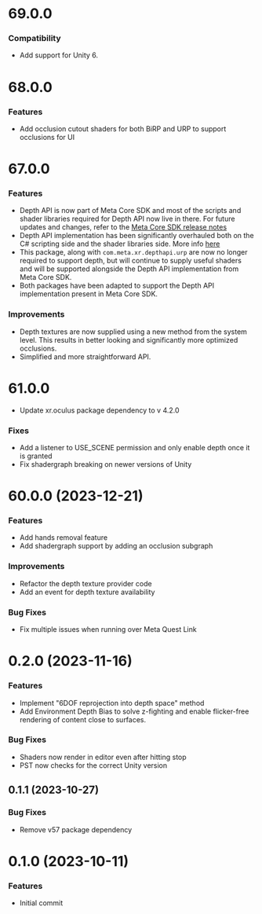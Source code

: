 # 69.0.0

### Compatibility
* Add support for Unity 6.

# 68.0.0

### Features
* Add occlusion cutout shaders for both BiRP and URP to support occlusions for UI

# 67.0.0

### Features
* Depth API is now part of Meta Core SDK and most of the scripts and shader libraries required for Depth API now live in there. For future updates and changes, refer to the [Meta Core SDK release notes](https://developer.oculus.com/downloads/package/meta-xr-core-sdk/)
* Depth API implementation has been significantly overhauled both on the C# scripting side and the shader libraries side. More info [here](https://developer.oculus.com/documentation/unity/unity-depthapi/)
* This package, along with `com.meta.xr.depthapi.urp` are now no longer required to support depth, but will continue to supply useful shaders and will be supported alongside the Depth API implementation from Meta Core SDK.
* Both packages have been adapted to support the Depth API implementation present in Meta Core SDK.

### Improvements
* Depth textures are now supplied using a new method from the system level. This results in better looking and significantly more optimized occlusions.
* Simplified and more straightforward API.

# 61.0.0

* Update xr.oculus package dependency to v 4.2.0

### Fixes

* Add a listener to USE_SCENE permission and only enable depth once it is granted
* Fix shadergraph breaking on newer versions of Unity

# 60.0.0 (2023-12-21)

### Features

* Add hands removal feature
* Add shadergraph support by adding an occlusion subgraph

### Improvements

* Refactor the depth texture provider code
* Add an event for depth texture availability

### Bug Fixes

* Fix multiple issues when running over Meta Quest Link

# 0.2.0 (2023-11-16)

### Features

* Implement "6DOF reprojection into depth space" method
* Add Environment Depth Bias to solve z-fighting and enable flicker-free rendering of content close to surfaces.

### Bug Fixes
* Shaders now render in editor even after hitting stop
* PST now checks for the correct Unity version

## 0.1.1 (2023-10-27)

### Bug Fixes

* Remove v57 package dependency

# 0.1.0 (2023-10-11)

### Features

* Initial commit
